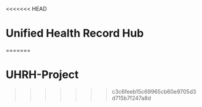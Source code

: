 <<<<<<< HEAD
# Unified Health Record Hub
=======
# UHRH-Project
>>>>>>> c3c6feeb15c69965cb60e9705d3d715b7f247a8d
